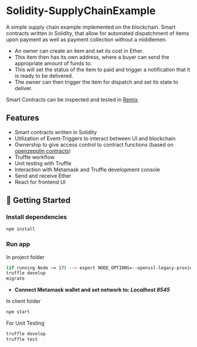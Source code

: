 # Solidity-SupplyChainExample

A simple supply chain example implemented on the blockchain. Smart contracts written in Solidity, that allow for automated dispatchment of items upon payment as well as payment collection without a middlemen. 

- An owner can create an item and set its cost in Ether. 
- This item then has its own address, where a buyer can send the appropriate amount of funds to. 
- This will set the status of the item to paid and trigger a notification that it is ready to be delivered. 
- The owner can then trigger the item for dispatch and set its state to deliver.

Smart Contracts can be inspected and tested in [Remix](http://remix.ethereum.org/#optimize=false&runs=200&evmVersion=null&version=soljson-v0.8.7+commit.e28d00a7.js).


## Features

* Smart contracts written in Solidity
* Utilization of Event-Triggers to interact between UI and blockchain
* Ownership to give access control to contract functions (based on [openzepplin contracts](https://github.com/OpenZeppelin/openzeppelin-contracts/blob/master/contracts/access/Ownable.sol))
* Truffle workflow 
* Unit testing with Truffle
* Interaction with Metamask and Truffle development console
* Send and receive Ether
* React for frontend UI

## 🏁 Getting Started <a name = "getting_started"></a>

### Install dependencies

```bash
npm install
```

### Run app 

In project folder
```bash
(if running Node >= 17) --> export NODE_OPTIONS=--openssl-legacy-provider
truffle develop
migrate
```

* **Connect Metamask wallet and set network to: _Localhost 8545_**

In client folder
```bash
npm start 
```

For Unit Testing
```bash
truffle develop
truffle test
```
